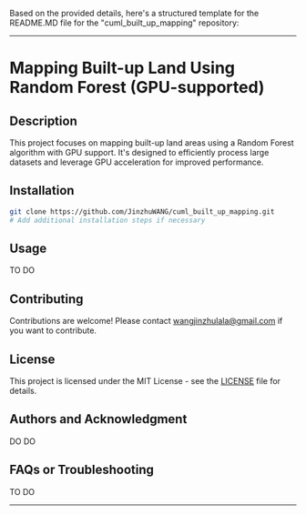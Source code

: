 Based on the provided details, here's a structured template for the README.MD file for the "cuml_built_up_mapping" repository:

---

# Mapping Built-up Land Using Random Forest (GPU-supported)

## Description
This project focuses on mapping built-up land areas using a Random Forest algorithm with GPU support. It's designed to efficiently process large datasets and leverage GPU acceleration for improved performance.

## Installation
```bash
git clone https://github.com/JinzhuWANG/cuml_built_up_mapping.git
# Add additional installation steps if necessary
```

## Usage
TO DO

## Contributing
Contributions are welcome! Please contact wangjinzhulala@gmail.com if you want to contribute.

## License
This project is licensed under the MIT License - see the [LICENSE](LICENSE) file for details.

## Authors and Acknowledgment
DO DO

## FAQs or Troubleshooting
TO DO

---
